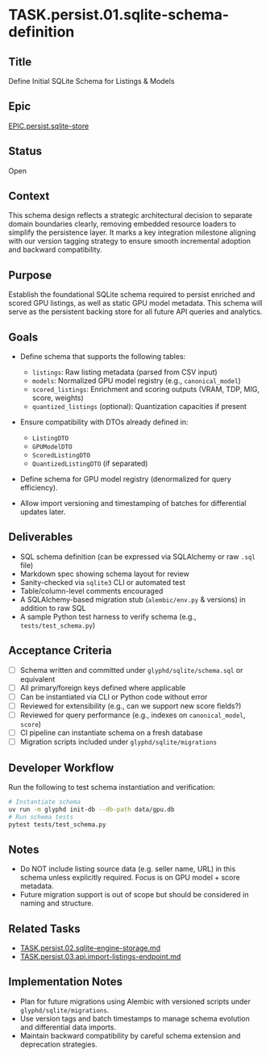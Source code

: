 # TASK.persist.01.sqlite-schema-definition

## Title
Define Initial SQLite Schema for Listings & Models

## Epic
[EPIC.persist.sqlite-store](../../epics/open/EPIC.persist.sqlite-store.md)

## Status
Open

## Context
This schema design reflects a strategic architectural decision to separate domain boundaries clearly, removing embedded resource loaders to simplify the persistence layer. It marks a key integration milestone aligning with our version tagging strategy to ensure smooth incremental adoption and backward compatibility.

## Purpose
Establish the foundational SQLite schema required to persist enriched and scored GPU listings, as well as static GPU model metadata. This schema will serve as the persistent backing store for all future API queries and analytics.

## Goals

- Define schema that supports the following tables:
  - `listings`: Raw listing metadata (parsed from CSV input)
  - `models`: Normalized GPU model registry (e.g., `canonical_model`)
  - `scored_listings`: Enrichment and scoring outputs (VRAM, TDP, MIG, score, weights)
  - `quantized_listings` (optional): Quantization capacities if present

- Ensure compatibility with DTOs already defined in:
  - `ListingDTO`
  - `GPUModelDTO`
  - `ScoredListingDTO`
  - `QuantizedListingDTO` (if separated)

- Define schema for GPU model registry (denormalized for query efficiency).

- Allow import versioning and timestamping of batches for differential updates later.

## Deliverables

- SQL schema definition (can be expressed via SQLAlchemy or raw `.sql` file)
- Markdown spec showing schema layout for review
- Sanity-checked via `sqlite3` CLI or automated test
- Table/column-level comments encouraged
- A SQLAlchemy-based migration stub (`alembic/env.py` & versions) in addition to raw SQL
- A sample Python test harness to verify schema (e.g., `tests/test_schema.py`)

## Acceptance Criteria

- [ ] Schema written and committed under `glyphd/sqlite/schema.sql` or equivalent
- [ ] All primary/foreign keys defined where applicable
- [ ] Can be instantiated via CLI or Python code without error
- [ ] Reviewed for extensibility (e.g., can we support new score fields?)
- [ ] Reviewed for query performance (e.g., indexes on `canonical_model`, `score`)
- [ ] CI pipeline can instantiate schema on a fresh database
- [ ] Migration scripts included under `glyphd/sqlite/migrations`

## Developer Workflow

Run the following to test schema instantiation and verification:

```bash
# Instantiate schema
uv run -m glyphd init-db --db-path data/gpu.db
# Run schema tests
pytest tests/test_schema.py
```

## Notes

- Do NOT include listing source data (e.g. seller name, URL) in this schema unless explicitly required. Focus is on GPU model + score metadata.
- Future migration support is out of scope but should be considered in naming and structure.

## Related Tasks

- [TASK.persist.02.sqlite-engine-storage.md](TASK.persist.02.sqlite-engine-storage.md)
- [TASK.persist.03.api.import-listings-endpoint.md](TASK.persist.03.api.import-listings-endpoint.md)

## Implementation Notes

- Plan for future migrations using Alembic with versioned scripts under `glyphd/sqlite/migrations`.
- Use version tags and batch timestamps to manage schema evolution and differential data imports.
- Maintain backward compatibility by careful schema extension and deprecation strategies.
